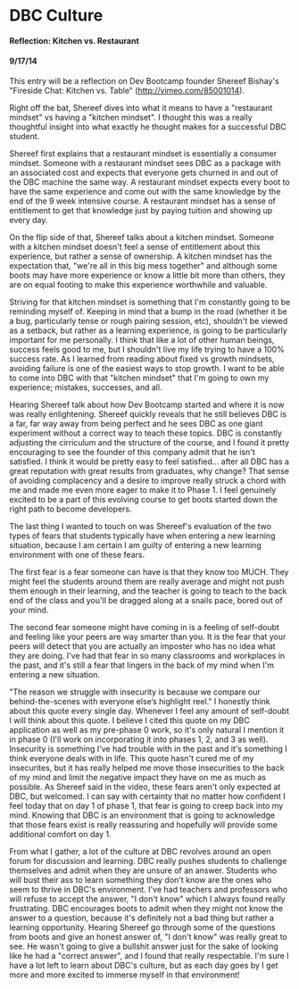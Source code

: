 # DBC Culture
#### Reflection: Kitchen vs. Restaurant
#### 9/17/14

This entry will be a reflection on Dev Bootcamp founder Shereef Bishay's "Fireside Chat: Kitchen vs. Table" (http://vimeo.com/85001014).

Right off the bat, Shereef dives into what it means to have a "restaurant mindset" vs having a "kitchen mindset". I thought this was a really thoughtful insight into what exactly he thought makes for a successful DBC student.

Shereef first explains that a restaurant mindset is essentially a consumer mindset. Someone with a restaurant mindset sees DBC as a package with an associated cost and expects that everyone gets churned in and out of the DBC machine the same way. A restaurant mindset expects every boot to have the same experience and come out with the same knowledge by the end of the 9 week intensive course. A restaurant mindset has a sense of entitlement to get that knowledge just by paying tuition and showing up every day. 

On the flip side of that, Shereef talks about a kitchen mindset. Someone with a kitchen mindset doesn't feel a sense of entitlement about this experience, but rather a sense of ownership. A kitchen mindset has the expectation that, "we're all in this big mess together" and although some boots may have more experience or know a little bit more than others, they are on equal footing to make this experience worthwhile and valuable.

Striving for that kitchen mindset is something that I'm constantly going to be reminding myself of. Keeping in mind that a bump in the road (whether it be a bug, particularly tense or rough pairing session, etc), shouldn't be viewed as a setback, but rather as a learning experience, is going to be particularly important for me personally. I think that like a lot of other human beings, success feels good to me, but I shouldn't live my life trying to have a 100% success rate. As I learned from reading about fixed vs growth mindsets, avoiding failure is one of the easiest ways to stop growth. I want to be able to come into DBC with that "kitchen mindset" that I'm going to own my experience; mistakes, successes, and all.

Hearing Shereef talk about how Dev Bootcamp started and where it is now was really enlightening. Shereef quickly reveals that he still believes DBC is a far, far way away from being perfect and he sees DBC as one giant experiment without a correct way to teach these topics. DBC is constantly adjusting the cirriculum and the structure of the course, and I found it pretty encouraging to see the founder of this company admit that he isn't satisfied. I think it would be pretty easy to feel satisfied... after all DBC has a great reputation with great results from graduates, why change? That sense of avoiding complacency and a desire to improve really struck a chord with me and made me even more eager to make it to Phase 1. I feel genuinely excited to be a part of this evolving course to get boots started down the right path to become developers.

The last thing I wanted to touch on was Shereef's evaluation of the two types of fears that students typically have when entering a new learning situation, because I am certain I am guilty of entering a new learning environment with one of these fears.

The first fear is a fear someone can have is that they know too MUCH. They might feel the students around them are really average and might not push them enough in their learning, and the teacher is going to teach to the back end of the class and you'll be dragged along at a snails pace, bored out of your mind.

The second fear someone might have coming in is a feeling of self-doubt and feeling like your peers are way smarter than you. It is the fear that your peers will detect that you are actually an imposter who has no idea what they are doing. I've had that fear in so many classrooms and workplaces in the past, and it's still a fear that lingers in the back of my mind when I'm entering a new situation.

"The reason we struggle with insecurity is because we compare our behind-the-scenes with everyone else’s highlight reel." I honestly think about this quote every single day. Whenever I feel any amount of self-doubt I will think about this quote. I believe I cited this quote on my DBC application as well as my pre-phase 0 work, so it's only natural I mention it in phase 0 (I'll work on incorporating it into phases 1, 2, and 3 as well). Insecurity is something I've had trouble with in the past and it's something I think everyone deals with in life. This quote hasn't cured me of my insecurites, but it has really helped me move those insecurities to the back of my mind and limit the negative impact they have on me as much as possible. As Shereef said in the video, these fears aren't only expected at DBC, but welcomed. I can say with certainty that no matter how confident I feel today that on day 1 of phase 1, that fear is going to creep back into my mind. Knowing that DBC is an environment that is going to acknowledge that those fears exist is really reassuring and hopefully will provide some additional comfort on day 1.

From what I gather, a lot of the culture at DBC revolves around an open forum for discussion and learning. DBC really pushes students to challenge themselves and admit when they are unsure of an answer. Students who will bust their ass to learn something they don't know are the ones who seem to thrive in DBC's environment. I've had teachers and professors who will refuse to accept the answer, "I don't know" which I always found really frustrating. DBC encourages boots to admit when they might not know the answer to a question, because it's definitely not a bad thing but rather a learning opportunity. Hearing Shereef go through some of the questions from boots and give an honest answer of, "I don't know" was really great to see. He wasn't going to give a bullshit answer just for the sake of looking like he had a "correct answer", and I found that really respectable. I'm sure I have a lot left to learn about DBC's culture, but as each day goes by I get more and more excited to immerse myself in that environment!
